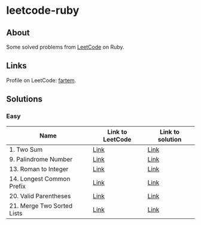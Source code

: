 # leetcode-ruby

## About

Some solved problems from [LeetCode](https://leetcode.com) on Ruby.

## Links

Profile on LeetCode: [fartem](https://leetcode.com/fartem/).

## Solutions

### Easy

| Name                       | Link to LeetCode                                              | Link to solution                                |
|----------------------------|---------------------------------------------------------------|-------------------------------------------------|
| 1. Two Sum                 | [Link](https://leetcode.com/problems/two-sum/)                | [Link](./lib/easy/1_two_sum.rb)                 |
| 9. Palindrome Number       | [Link](https://leetcode.com/problems/palindrome-number/)      | [Link](./lib/easy/9_palindrome_number.rb)       |
| 13. Roman to Integer       | [Link](https://leetcode.com/problems/roman-to-integer/)       | [Link](./lib/easy/13_roman_to_integer.rb)       |
| 14. Longest Common Prefix  | [Link](https://leetcode.com/problems/longest-common-prefix/)  | [Link](./lib/easy/14_longest_common_prefix.rb)  |
| 20. Valid Parentheses      | [Link](https://leetcode.com/problems/valid-parentheses/)      | [Link](./lib/easy/20_valid_parentheses.rb)      |
| 21. Merge Two Sorted Lists | [Link](https://leetcode.com/problems/merge-two-sorted-lists/) | [Link](./lib/easy/21_merge_two_sorted_lists.rb) |
